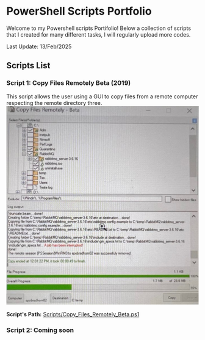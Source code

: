 # PowerShell Scripts Portfolio

Welcome to my Powershell scripts Portifolio! Below a collection of scripts that I created for many different tasks, I will regularly upload more codes. 

Last Update: 13/Feb/2025

## Scripts List

### Script 1: Copy Files Remotely Beta (2019)
This script allows the user using a GUI to copy files from a remote computer respecting the remote directory three.   
![Copy_Files_Remotely_Beta](Scripts/Images/Copy_Files_Remotely_Beta.jpeg)

**Script's Path:** [Scripts/Copy_Files_Remotely_Beta.ps1](Scripts/Copy_Files_Remotely_Beta.ps1)

### Script 2: Coming soon
